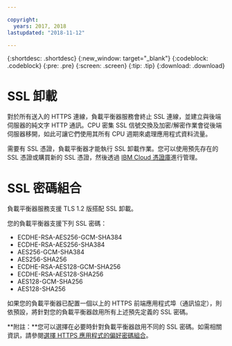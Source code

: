 ```yaml
---

copyright:
  years: 2017, 2018
lastupdated: "2018-11-12"

---
```


{:shortdesc: .shortdesc}
{:new_window: target="_blank"}
{:codeblock: .codeblock}
{:pre: .pre}
{:screen: .screen}
{:tip: .tip}
{:download: .download}

# SSL 卸載

對於所有送入的 HTTPS 連線，負載平衡器服務會終止 SSL 連線，並建立與後端伺服器的純文字 HTTP 通訊。CPU 密集 SSL 信號交換及加密/解密作業會從後端伺服器移開，如此可讓它們使用其所有 CPU 週期來處理應用程式資料流量。 

需要有 SSL 憑證，負載平衡器才能執行 SSL 卸載作業。您可以使用預先存在的 SSL 憑證或購買新的 SSL 憑證，然後透過 [IBM Cloud 憑證庫](https://control.softlayer.com/security/sslcerts)進行管理。 

# SSL 密碼組合
負載平衡器服務支援 TLS 1.2 版搭配 SSL 卸載。

您的負載平衡器支援下列 SSL 密碼：

* ECDHE-RSA-AES256-GCM-SHA384
* ECDHE-RSA-AES256-SHA384
* AES256-GCM-SHA384
* AES256-SHA256
* ECDHE-RSA-AES128-GCM-SHA256
* ECDHE-RSA-AES128-SHA256
* AES128-GCM-SHA256
* AES128-SHA256

如果您的負載平衡器已配置一個以上的 HTTPS 前端應用程式埠（通訊協定），則依預設，將針對您的負載平衡器啟用所有上述預先定義的 SSL 密碼。 

**附註：**您可以選擇在必要時針對負載平衡器啟用不同的 SSL 密碼。如需相關資訊，請參閱[選擇 HTTPS 應用程式的偏好密碼組合](custom-ciphers.html)。
